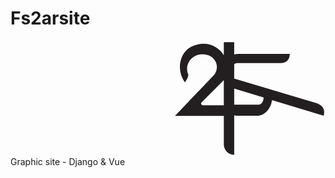 # Fs2arsite
<svg id="Layer_1" data-name="Layer 1" xmlns="http://www.w3.org/2000/svg" viewBox="0 0 2132.99 781.62"><defs><style>.cls-1{fill:#231f20;}.cls-2{fill:#fff;}</style></defs><path class="cls-1" d="M1514.78,777.12a74.88,74.88,0,0,1-74.8-74.8V512.93H1103.67l7.25-7.61c1.69-1.78,169.84-178.2,212.58-222.82,7.74-8.1,9.45-9.88,10.07-10.45h0a246.05,246.05,0,0,0,17.58-19,186.12,186.12,0,0,1,16-16.18,83.53,83.53,0,0,0,15.13-18.6,77.41,77.41,0,0,0,10.94-39.53c0-45.2-39.48-82-88-82-1.54,0-3,0-4.58.1h-.51c-.75,0-1.49,0-2.35,0-53.83,0-97.62,42.24-97.62,94.16a91.07,91.07,0,0,0,6.93,35c6.82,16.34-17.29,51.44-22.2,58.3l-3.63,5.09-3.67-5.06a187.49,187.49,0,0,1-33.76-86.5,175.51,175.51,0,0,1,18-101.07,138,138,0,0,1,60.36-60.13c27.5-13.9,55.86-20.94,84.28-20.94A165.58,165.58,0,0,1,1440,83.18V4.5h79.3V87.32a88,88,0,0,1,23.4-3.18H1895.5v4.5c0,40.16-25.64,67.14-63.79,67.14H1533.12a23,23,0,0,0-13.84,4.86v92.09L2068.9,416.36c18.6,5.53,33.09,13.77,43,24.5,11,11.82,16.54,26.66,16.54,44.13a83.06,83.06,0,0,1-3.67,24.36l-1.31,4.3-349-106.28c-4.82,28.26-17.17,54.06-35.1,73.12-19.45,20.66-44.25,32-69.84,32H1533a53.38,53.38,0,0,1-13.67-1.78V777.12ZM1397.94,319.73,1297.33,420.39a6.77,6.77,0,0,0,4.81,11.56H1440V277.74Zm281.15,108.19c15.83,0,29.27-18.37,29.92-40.49l-189.73-57.82v98.31Z"/><path class="cls-2" d="M1514.78,9V93.45a83.65,83.65,0,0,1,27.9-4.81H1891c0,40.77-26.57,62.64-59.29,62.64H1533.12a27.88,27.88,0,0,0-18.34,7.21v97.59l552.83,164.6C2101.9,430.86,2124,451.05,2124,485a78.54,78.54,0,0,1-3.47,23L1770.87,401.55C1762.64,461.84,1720.25,508,1669.58,508H1533a50.11,50.11,0,0,1-18.17-3.46V772.62a70.31,70.31,0,0,1-70.3-70.3V508.43H1114.17s169.35-177.68,212.58-222.82c6-6.26,9.56-10,9.9-10.29A251,251,0,0,0,1354.58,256a181.72,181.72,0,0,1,15.62-15.78,88.46,88.46,0,0,0,16-19.61,81.51,81.51,0,0,0,11.57-41.83c0-47.76-41.44-86.47-92.5-86.47-1.62,0-3.19.06-4.75.12h-.06c-.9-.06-1.73-.06-2.63-.06-56.37,0-102.12,44.18-102.12,98.66a95.84,95.84,0,0,0,7.27,36.74c6.21,14.88-21.7,54-21.7,54-33.84-46.59-48.82-117.5-15.44-182.88a133.18,133.18,0,0,1,58.39-58.17c27.94-14.11,55.84-20.45,82.25-20.45a161.18,161.18,0,0,1,138,77.78V9h70.3M1302.14,436.45h142.34V265.14c-1,1.57-1.9,3.14-2.91,4.65l-46.81,46.75L1294.15,417.21a11.27,11.27,0,0,0,8,19.24m212.64-4h164.31c19,0,34.45-21,34.45-46.7V384.1l-198.76-60.57V432.42m9-432.42h-88.3V70.34a170,170,0,0,0-129-59.14c-29.13,0-58.17,7.2-86.31,21.42a142.6,142.6,0,0,0-62.34,62.11,179.91,179.91,0,0,0-18.41,103.65A192,192,0,0,0,1174,287l7.34,10.11,7.26-10.17a224.59,224.59,0,0,0,13.8-22.4c9.83-18.44,12.65-31.24,8.88-40.27a86.58,86.58,0,0,1-6.57-33.27c0-49.44,41.77-89.66,93.12-89.66.81,0,1.45,0,2.07,0l.28,0h.66c1.52,0,3-.11,4.43-.11,46,0,83.5,34.75,83.5,77.47A72.9,72.9,0,0,1,1378.41,216a79.05,79.05,0,0,1-14.31,17.59,192.32,192.32,0,0,0-16.38,16.57,238.57,238.57,0,0,1-17.09,18.5c-.59.53-1.79,1.76-10.37,10.75-42.75,44.63-210.91,221.06-212.6,222.84l-14.5,15.21h342.32V702.32a79.38,79.38,0,0,0,79.3,79.3h9V516.3a57.56,57.56,0,0,0,9.17.73h136.63c26.84,0,52.81-11.88,73.12-33.46,17.46-18.56,29.8-43.27,35.32-70.43l339.88,103.5,8.59,2.62,2.63-8.59A87.32,87.32,0,0,0,2133,485c0-24.77-10.9-57.53-62.82-72.94L1523.78,249.37V163a17.74,17.74,0,0,1,9.34-2.73h298.59c18.91,0,36-6.61,48.23-18.62,13.12-12.92,20.06-31.25,20.06-53v-9H1542.68a92.44,92.44,0,0,0-18.9,2V0ZM1302.14,427.45A2.13,2.13,0,0,1,1300,426a2.09,2.09,0,0,1,.49-2.47L1401.12,322.9l34.36-34.31V427.45Zm221.64-4V335.68l180.53,55c-1.7,18.18-12.56,32.72-25.22,32.72Z"/></svg>
Graphic site - Django &amp; Vue
